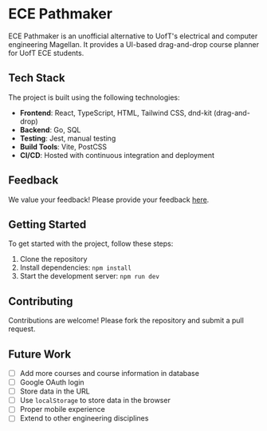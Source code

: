# ECE Pathmaker

ECE Pathmaker is an unofficial alternative to UofT's electrical and computer engineering Magellan. It provides a UI-based drag-and-drop course planner for UofT ECE students.

## Tech Stack

The project is built using the following technologies:
- **Frontend**: React, TypeScript, HTML, Tailwind CSS, dnd-kit (drag-and-drop)
- **Backend**: Go, SQL
- **Testing**: Jest, manual testing
- **Build Tools**: Vite, PostCSS
- **CI/CD**: Hosted with continuous integration and deployment

## Feedback

We value your feedback! Please provide your feedback [here](https://forms.gle/YjY4d6zPToQ9c2Ea6).

## Getting Started

To get started with the project, follow these steps:

1. Clone the repository
2. Install dependencies: `npm install`
3. Start the development server: `npm run dev`

## Contributing

Contributions are welcome! Please fork the repository and submit a pull request.

## Future Work

- [ ] Add more courses and course information in database
- [ ] Google OAuth login
- [ ] Store data in the URL
- [ ] Use `localStorage` to store data in the browser
- [ ] Proper mobile experience
- [ ] Extend to other engineering disciplines